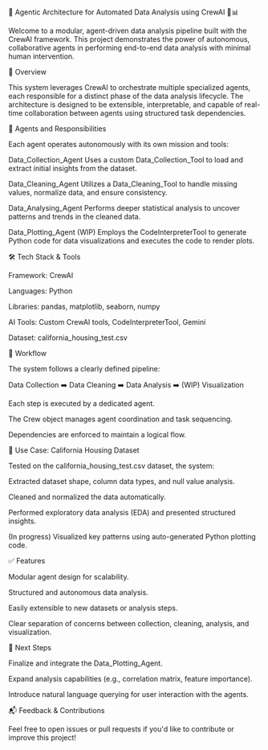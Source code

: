 🚀 Agentic Architecture for Automated Data Analysis using CrewAI 🤖📊

Welcome to a modular, agent-driven data analysis pipeline built with the CrewAI framework. This project demonstrates the power of autonomous, collaborative agents in performing end-to-end data analysis with minimal human intervention.

🧠 Overview

This system leverages CrewAI to orchestrate multiple specialized agents, each responsible for a distinct phase of the data analysis lifecycle. The architecture is designed to be extensible, interpretable, and capable of real-time collaboration between agents using structured task dependencies.

👥 Agents and Responsibilities

Each agent operates autonomously with its own mission and tools:

Data_Collection_Agent
Uses a custom Data_Collection_Tool to load and extract initial insights from the dataset.

Data_Cleaning_Agent
Utilizes a Data_Cleaning_Tool to handle missing values, normalize data, and ensure consistency.

Data_Analysing_Agent
Performs deeper statistical analysis to uncover patterns and trends in the cleaned data.

Data_Plotting_Agent (WIP)
Employs the CodeInterpreterTool to generate Python code for data visualizations and executes the code to render plots.

🛠️ Tech Stack & Tools

Framework: CrewAI

Languages: Python

Libraries: pandas, matplotlib, seaborn, numpy

AI Tools: Custom CrewAI tools, CodeInterpreterTool, Gemini

Dataset: california_housing_test.csv

🔁 Workflow

The system follows a clearly defined pipeline:

Data Collection ➡️ Data Cleaning ➡️ Data Analysis ➡️ (WIP) Visualization


Each step is executed by a dedicated agent.

The Crew object manages agent coordination and task sequencing.

Dependencies are enforced to maintain a logical flow.

📂 Use Case: California Housing Dataset

Tested on the california_housing_test.csv dataset, the system:

Extracted dataset shape, column data types, and null value analysis.

Cleaned and normalized the data automatically.

Performed exploratory data analysis (EDA) and presented structured insights.

(In progress) Visualized key patterns using auto-generated Python plotting code.

✅ Features

Modular agent design for scalability.

Structured and autonomous data analysis.

Easily extensible to new datasets or analysis steps.

Clear separation of concerns between collection, cleaning, analysis, and visualization.

📌 Next Steps

Finalize and integrate the Data_Plotting_Agent.

Expand analysis capabilities (e.g., correlation matrix, feature importance).

Introduce natural language querying for user interaction with the agents.

📬 Feedback & Contributions

Feel free to open issues or pull requests if you'd like to contribute or improve this project!
